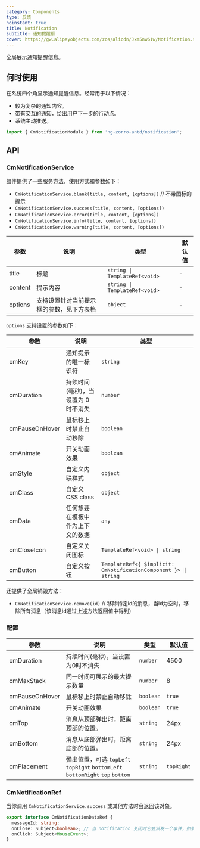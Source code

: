 ```yaml
---
category: Components
type: 反馈
noinstant: true
title: Notification
subtitle: 通知提醒框
cover: https://gw.alipayobjects.com/zos/alicdn/Jxm5nw61w/Notification.svg
---
```


全局展示通知提醒信息。

## 何时使用

在系统四个角显示通知提醒信息。经常用于以下情况：

- 较为复杂的通知内容。
- 带有交互的通知，给出用户下一步的行动点。
- 系统主动推送。

```ts
import { CmNotificationModule } from 'ng-zorro-antd/notification';
```

## API

### CmNotificationService

组件提供了一些服务方法，使用方式和参数如下：

- `CmNotificationService.blank(title, content, [options])` // 不带图标的提示
- `CmNotificationService.success(title, content, [options])`
- `CmNotificationService.error(title, content, [options])`
- `CmNotificationService.info(title, content, [options])`
- `CmNotificationService.warning(title, content, [options])`

| 参数 | 说明 | 类型 | 默认值 |
| --- | --- | --- | --- |
| title | 标题 | `string \| TemplateRef<void>` | - |
| content | 提示内容 | `string \| TemplateRef<void>` | - |
| options | 支持设置针对当前提示框的参数，见下方表格 | `object` | - |

`options` 支持设置的参数如下：

| 参数 | 说明 | 类型 |
| --- | --- | --- |
| cmKey | 通知提示的唯一标识符 | `string` |
| cmDuration | 持续时间(毫秒)，当设置为 0 时不消失 | `number` |
| cmPauseOnHover | 鼠标移上时禁止自动移除 | `boolean` |
| cmAnimate | 开关动画效果 | `boolean` |
| cmStyle | 自定义内联样式 | `object` |
| cmClass | 自定义 CSS class | `object` |
| cmData | 任何想要在模板中作为上下文的数据 | `any` |
| cmCloseIcon | 自定义关闭图标 | `TemplateRef<void> \| string` |
| cmButton | 自定义按钮 | `TemplateRef<{ $implicit: CmNotificationComponent }> \| string` |

还提供了全局销毁方法：

- `CmNotificationService.remove(id)` // 移除特定id的消息，当id为空时，移除所有消息（该消息id通过上述方法返回值中得到）

### 配置


| 参数 | 说明 | 类型 | 默认值 |
| --- | --- | --- | --- |
| cmDuration | 持续时间(毫秒)，当设置为0时不消失 | `number` | 4500 |
| cmMaxStack | 同一时间可展示的最大提示数量 | `number` | 8 |
| cmPauseOnHover | 鼠标移上时禁止自动移除 | `boolean` | `true` |
| cmAnimate | 开关动画效果 | `boolean` | `true` |
| cmTop | 消息从顶部弹出时，距离顶部的位置。 | `string` | 24px |
| cmBottom | 消息从底部弹出时，距离底部的位置。 | `string` | 24px |
| cmPlacement | 弹出位置，可选 `topLeft` `topRight` `bottomLeft` `bottomRight` `top` `bottom` | `string` | `topRight` |

### CmNotificationRef

当你调用 `CmNotificationService.success` 或其他方法时会返回该对象。

```ts
export interface CmNotificationDataRef {
  messageId: string;
  onClose: Subject<boolean>; // 当 notification 关闭时它会派发一个事件，如果为用户手动关闭会派发 `true`
  onClick: Subject<MouseEvent>;
}
```
